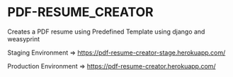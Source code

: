 # PDF-RESUME_CREATOR
Creates a PDF resume using Predefined Template using django and weasyprint


Staging Environment => https://pdf-resume-creator-stage.herokuapp.com/

Production Environment => https://pdf-resume-creator.herokuapp.com/
